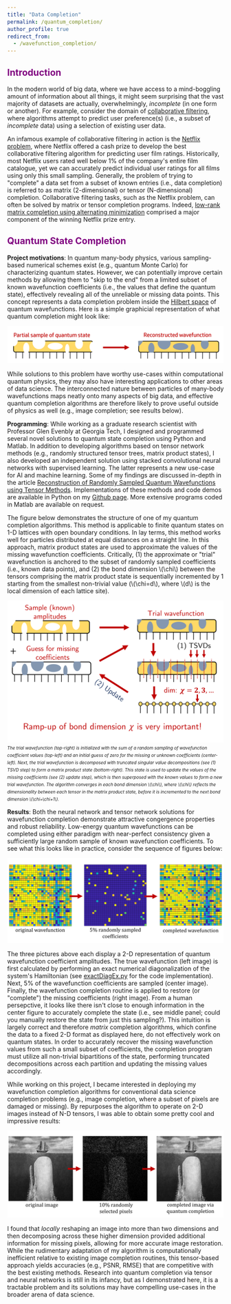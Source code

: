```yaml
---
title: "Data Completion"
permalink: /quantum_completion/
author_profile: true
redirect_from:
  - /wavefunction_completion/
---
```


## <span style="color: purple;"> Introduction </span>
In the modern world of big data, where we have access to a mind-boggling amount of information about all things, it might seem surprising that the vast majority of datasets are actually, overwhelmingly, *incomplete* (in one form or another). For example, consider the domain of [collaborative filtering](https://en.wikipedia.org/wiki/Collaborative_filtering), where algorithms attempt to predict user preference(s) (i.e., a subset of *incomplete* data) using a selection of existing user data.

An infamous example of collaborative filtering in action is the [Netflix problem](https://en.wikipedia.org/wiki/Netflix_Prize), where Netflix offered a cash prize to develop the best collaborative filtering algorithm for predicting user film ratings. Historically, most Netflix users rated well below 1% of the company's entire film catalogue, yet we can accurately predict individual user ratings for all films using only this small sampling. Generally, the problem of trying to "complete" a data set from a subset of known entries (i.e., data completion) is referred to as matrix (2-dimensional) or tensor (N-dimensional) completion. Collaborative filtering tasks, such as the Netflix problem, can often be solved by matrix or tensor completion programs. Indeed, [low-rank matrix completion using alternating minimization](https://arxiv.org/pdf/1212.0467) comprised a major component of the winning Netflix prize entry.

## <span style="color: purple;"> Quantum State Completion </span>
**Project motivations**: In quantum many-body physics, various sampling-based numerical schemes exist (e.g., quantum Monte Carlo) for characterizing quantum states. However, we can potentially improve certain methods by allowing them to "skip to the end" from a limited subset of known wavefunction coefficients (i.e., the values that define the quantum state), effectively revealing all of the unreliable or missing data points. This concept represents a data completion problem inside the [Hilbert space](https://mathworld.wolfram.com/HilbertSpace.html) of quantum wavefunctions. Here is a simple graphicial representation of what quantum completion might look like:

![Quantum State Completion Visual](../files/quantum/quantum_completion_visual.png)

While solutions to this problem have worthy use-cases within computational quantum physics, they may also have interesting applications to other areas of data science. The interconnected nature between particles of many-body wavefunctions maps neatly onto many aspects of big data, and effective quantum completion algorithms are therefore likely to prove useful outside of physics as well (e.g., image completion; see results below).

**Programming**: While working as a graduate research scientist with Professor Glen Evenbly at Georgia Tech, I designed and programmed several novel solutions to quantum state completion using Python and Matlab. In addition to developing algorithms based on tensor network methods (e.g., randomly structured tensor trees, matrix product states), I also developed an independent solution using stacked convolutional neural networks with supervised learning. The latter represents a new use-case for AI and machine learning. Some of my findings are discussed in-depth in the article [Reconstruction of Randomly Sampled Quantum Wavefunctions using Tensor Methods](https://arxiv.org/abs/2310.01628). Implementations of these methods and code demos are available in Python on my [Github page](https://github.com/astahl3). More extensive programs coded in Matlab are available on request.

The figure below demonstrates the structure of one of my quantum completion algorithms. This method is applicable to finite quantum states on 1-D lattices with open boundary conditions. In lay terms, this method works well for particles distributed at equal distances on a straight line. In this approach, matrix product states are used to approximate the values of the missing wavefunction coefficients. Critically, (1) the approximate or "trial" wavefunction is anchored to the subset of randomly sampled coefficients (i.e., known data points), and (2) the bond dimension \\(\chi\\) between the tensors comprising the matrix product state is sequentially incremented by 1 starting from the smallest non-trivial value (\\(\chi=d\\), where \\(d\\) is the local dimension of each lattice site).

![Truncated MPS Completion Visual](../files/quantum/truncated_mps_completion.png)
<span style="font-size: 10px;">*The trial wavefunction (top-right) is initialized with the sum of a random sampling of wavefunction coefficient values (top-left) and an initial guess of zero for the missing or unknown coefficients (center-left). Next, the trial wavefunction is decomposed with truncated singular value decompositions (see (1) TSVD step) to form a matrix product state (bottom-right). This state is used to update the values of the missing coefficients (see (2) update step), which is then superposed with the known values to form a new trial wavefunction. The algorithm converges in each bond dimension \\(\chi\\), where \\(\chi\\) reflects the dimensionality between each tensor in the matrix product state, before it is incremented to the next bond dimension \\(\chi=\chi+1\\).*</span>

**Results**: Both the neural network and tensor network solutions for wavefunction completion demonstrate attractive congergence properties and robust reliability. Low-energy quantum wavefunctions can be completed using either paradigm with near-perfect consistency given a sufficiently large random sample of known wavefunction coefficients. To see what this looks like in practice, consider the sequence of figures below:

![2-D Quantum Completion Visual](../files/quantum/wavefunction_completion_example.png)

The three pictures above each display a 2-D representation of quantum wavefunction coefficient amplitudes. The true wavefunction (left image) is first calculated by performing an exact numerical diagonalization of the system's Hamiltonian (see [exactDiagEx.py](https://github.com/astahl3/wavefunction_completion/blob/main/exactDiagEx.py) for the code implementation). Next, 5% of the wavefunction coefficients are sampled (center image). Finally, the wavefunction completion routine is applied to restore (or "complete") the missing coefficients (right image). From a human persepctive, it looks like there isn't close to enough information in the center figure to accurately complete the state (i.e., see middle panel; could you manually restore the state from just this sampling?). This intuition is largely correct and therefore *matrix* completion algorithms, which confine the data to a fixed 2-D format as displayed here, do not effectively work on quantum states. In order to accurately recover the missing wavefunction values from such a small subset of coefficients, the completion program must utilize all non-trivial bipartitions of the state, performing truncated decompositions across each partition and updating the missing values accordingly.

While working on this project, I became interested in deploying my wavefunction completion algorithms for conventional data science completion problems (e.g., image  completion, where a subset of pixels are damaged or missing). By repurposes the algorithm to operate on 2-D images instead of N-D tensors, I was able to obtain some pretty cool and impressive results:

![2-D Image Completion Visual](../files/quantum/image_completion_example.png)

I found that *locally* reshaping an image into more than two dimensions and then decomposing across these higher dimension provided additional information for missing pixels, allowing for more accurate image restoration. While the rudimentary adaptation of my algorithm is computationally inefficient relative to existing image completion routines, this tensor-based approach yields accuracies (e.g., PSNR, RMSE) that are competitive with the best existing methods. Research into quantum completion via tensor and neural networks is still in its infancy, but as I demonstrated here, it is a tractable problem and its solutions may have compelling use-cases in the broader arena of data science.